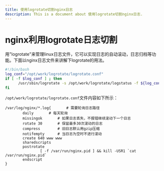 ```yaml
---
title: 使用logrotate切割nginx日志
description: This is a document about 使用logrotate切割nginx日志.
---
```


# nginx利用logrotate日志切割

用"logrotate"来管理linux日志文件，它可以实现日志的自动滚动，日志归档等功能。下面以nginx日志文件来讲解下logrotate的用法。

```bash
#!/bin/bash
log_conf="/opt/work/logrotate/logrotate.conf"
if [ -f $log_conf ] ; then
      /usr/sbin/logrotate -s /opt/work/logrotate/logstatus -f ${log_conf}
fi
```

`/opt/work/logrotate/logrotate.conf`文件内容如下所示：

```shell
/var/log/nginx/*.log{		# 需要轮询日志路径
        daily		# 每天轮询
        missingok		# 如果日志丢失，不报错继续滚动下一个日志
        rotate 30		# 保留最多30次滚动的日志
        compress		# 旧日志默认用gzip压缩
        notifempty		# 当日志为空时不进行滚动
        create 640 www www
        sharedscripts
        postrotate
                [ -f /var/run/nginx.pid ] && kill -USR1 `cat /var/run/nginx.pid`
        endscript
}
```